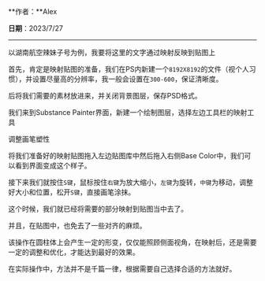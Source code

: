 **作者：**Alex

**日期**：2023/7/27

---

以湖南航空辣妹子号为例，我要将这里的文字通过映射反映到贴图上



首先，肯定是映射贴图的准备，我们在PS内新建一个`8192X8192`的文件（视个人习惯），并设置尽量高的分辨率，我一般会设置在`300-600`，保证清晰度。

后将我们需要的素材放进来，并关闭背景图层，保存PSD格式。



我们来到Substance Painter界面，新建一个绘制图层，选择左边工具栏的映射工具



调整画笔塑性



将我们准备好的映射贴图拖入左边贴图库中然后拖入右侧Base Color中，我们可以看到界面变成这个样子。



接下来我们就按住`S键`，鼠标按住`右键`为放大缩小，`左键`为旋转，`中键`为移动，调整好大小和位置，松开`S键`，直接画笔涂抹。

这个时候，我们就已经将需要的部分映射到贴图当中去了。



并且，在贴图中，也免去了一些对齐的麻烦。



该操作在圆柱体上会产生一定的形变，仅仅能照顾侧面视角，在映射后，还是需要一定的调整和优化，才能达到最好的效果。

在实际操作中，方法并不是千篇一律，根据需要自己选择合适的方法就好。

